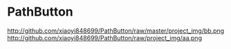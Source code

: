 PathButton
==========
http://github.com/xiaoyi848699/PathButton/raw/master/project_img/bb.png
http://github.com/xiaoyi848699/PathButton/raw/project_img/aa.png
